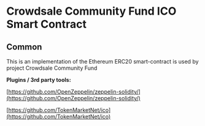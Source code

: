 # Crowdsale Community Fund ICO Smart Contract

## Common

This is an implementation of the Ethereum ERC20 smart-contract is used by project Crowdsale Community Fund

<b>Plugins / 3rd party tools:</b>

[https://github.com/OpenZeppelin/zeppelin-solidity/](https://github.com/OpenZeppelin/zeppelin-solidity/)

[https://github.com/TokenMarketNet/ico](https://github.com/TokenMarketNet/ico)